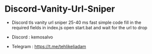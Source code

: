 # Discord-Vanity-Url-Sniper
* Discord tls vanity url sniper 25-40 ms fast simple code fill in the required fields in index.js open start.bat and wait for the url to drop

* Discord : kemosalvo 
* Telegram : https://t.me/tehlikeliadam
